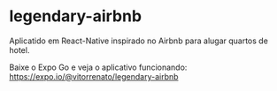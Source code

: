 # legendary-airbnb
Aplicatido em React-Native inspirado no Airbnb para alugar quartos de hotel.

Baixe o Expo Go e veja o aplicativo funcionando: https://expo.io/@vitorrenato/legendary-airbnb
